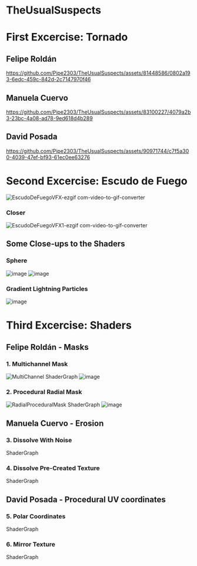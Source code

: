 # TheUsualSuspects

# First Excercise: Tornado

## Felipe Roldán

https://github.com/Pipe2303/TheUsualSuspects/assets/81448586/0802a193-6edc-459c-842d-2c7147970f46


## Manuela Cuervo

https://github.com/Pipe2303/TheUsualSuspects/assets/83100227/4079a2b3-23bc-4a08-ad78-9ed618d4b289


## David Posada

https://github.com/Pipe2303/TheUsualSuspects/assets/90971744/c7f5a300-4039-47ef-bf93-61ec0ee63276


#      
# Second Excercise: Escudo de Fuego

![EscudoDeFuegoVFX-ezgif com-video-to-gif-converter](https://github.com/Pipe2303/TheUsualSuspects/assets/81448586/a833642b-b080-4eda-a164-b5459000b309)

### Closer
![EscudoDeFuegoVFX1-ezgif com-video-to-gif-converter](https://github.com/Pipe2303/TheUsualSuspects/assets/81448586/f206c10d-b0ff-4c19-b656-3c0a4724a504)

## Some Close-ups to the Shaders
### Sphere
![image](https://github.com/Pipe2303/TheUsualSuspects/assets/81448586/780c3287-8242-4a08-853d-11724507ddee)
![image](https://github.com/Pipe2303/TheUsualSuspects/assets/81448586/f40fde31-169e-470e-bcbe-30bb1fd293c2)

### Gradient Lightning Particles
![image](https://github.com/Pipe2303/TheUsualSuspects/assets/81448586/95549675-ba4e-4aa4-b67b-5a27769b6f4b)


#
# Third Excercise: Shaders

## Felipe Roldán - Masks
### 1. Multichannel Mask
![MultiChannel](https://github.com/Pipe2303/TheUsualSuspects/assets/81448586/77ae9a19-4153-4a15-9c8a-ebb6f80574a8)
ShaderGraph
![image](https://github.com/Pipe2303/TheUsualSuspects/assets/81448586/92149d9a-41f4-4c6c-b454-30cf1cf45b03)

### 2. Procedural Radial Mask
![RadialProceduralMask](https://github.com/Pipe2303/TheUsualSuspects/assets/81448586/dca5a359-4233-4b74-9940-e957213849c2)
ShaderGraph
![image](https://github.com/Pipe2303/TheUsualSuspects/assets/81448586/2bc9589e-f70b-4697-a4f7-812de947b138)

## Manuela Cuervo - Erosion
### 3. Dissolve With Noise

ShaderGraph

### 4. Dissolve Pre-Created Texture

ShaderGraph

## David Posada - Procedural UV coordinates
### 5. Polar Coordinates

ShaderGraph

### 6. Mirror Texture

ShaderGraph
